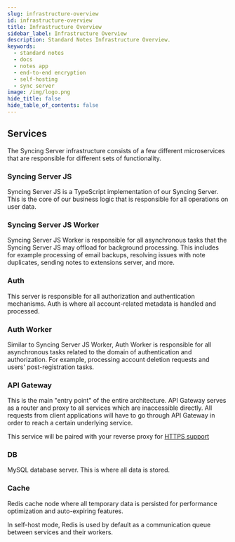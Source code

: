 ```yaml
---
slug: infrastructure-overview
id: infrastructure-overview
title: Infrastructure Overview
sidebar_label: Infrastructure Overview
description: Standard Notes Infrastructure Overview.
keywords:
  - standard notes
  - docs
  - notes app
  - end-to-end encryption
  - self-hosting
  - sync server
image: /img/logo.png
hide_title: false
hide_table_of_contents: false
---
```


## Services

The Syncing Server infrastructure consists of a few different microservices that are responsible for different sets of functionality.

### Syncing Server JS

Syncing Server JS is a TypeScript implementation of our Syncing Server. This is the core of our business logic that is responsible for all operations on user data.

### Syncing Server JS Worker

Syncing Server JS Worker is responsible for all asynchronous tasks that the Syncing Server JS may offload for background processing. This includes for example processing of email backups, resolving issues with note duplicates, sending notes to extensions server, and more.

### Auth

This server is responsible for all authorization and authentication mechanisms. Auth is where all account-related metadata is handled and processed.

### Auth Worker

Similar to Syncing Server JS Worker, Auth Worker is responsible for all asynchronous tasks related to the domain of authentication and authorization. For example, processing account deletion requests and users' post-registration tasks.

### API Gateway

This is the main "entry point" of the entire architecture. API Gateway serves as a router and proxy to all services which are inaccessible directly. All requests from client applications will have to go through API Gateway in order to reach a certain underlying service.

This service will be paired with your reverse proxy for [HTTPS support](./https-support.md)

### DB

MySQL database server. This is where all data is stored.

### Cache

Redis cache node where all temporary data is persisted for performance optimization and auto-expiring features.

In self-host mode, Redis is used by default as a communication queue between services and their workers.
